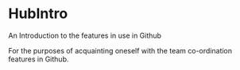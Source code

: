 # HubIntro
An Introduction to the features in use in Github

For the purposes of acquainting oneself with the team co-ordination features in Github. 